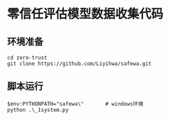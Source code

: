 # 零信任评估模型数据收集代码

## 环境准备

```shell
cd zero-trust
git clone https://github.com/Liyihwa/safewa.git
```

## 脚本运行

```shell
$env:PYTHONPATH="safewa\"		# windows环境
python .\_1system.py
```

